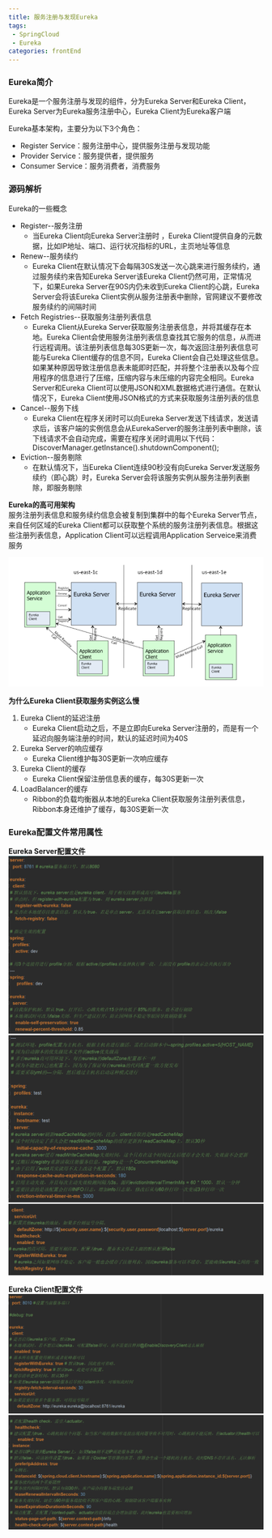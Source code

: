 ```yaml
---
title: 服务注册与发现Eureka
tags: 
 - SpringCloud
 - Eureka
categories: frontEnd
---
```


### Eureka简介
Eureka是一个服务注册与发现的组件，分为Eureka Server和Eureka Client，Eureka Server为Eureka服务注册中心，Eureka Client为Eureka客户端

Eureka基本架构，主要分为以下3个角色：
* Register Service：服务注册中心，提供服务注册与发现功能
* Provider Service：服务提供者，提供服务
* Consumer Service：服务消费者，消费服务

### 源码解析
Eureka的一些概念
* Register--服务注册
  * 当Eureka Client向Eureka Server注册时 ，Eureka Client提供自身的元数据，比如IP地址、端口、运行状况指标的URL，主页地址等信息
* Renew--服务续约
  * Eureka Client在默认情况下会每隔30S发送一次心跳来进行服务续约，通过服务续约来告知Eureka Server该Eureka Client仍然可用，正常情况下，如果Eureka Server在90S内仍未收到Eureka Client的心跳，Eureka Server会将该Eureka Client实例从服务注册表中删除，官网建议不要修改服务续约的间隔时间 
* Fetch Registries--获取服务注册列表信息
  * Eureka Client从Eureka Server获取服务注册表信息，并将其缓存在本地。Eureka Client会使用服务注册列表信息查找其它服务的信息，从而进行远程调用。该注册列表信息每30S更新一次，每次返回注册列表信息可能与Eureka Client缓存的信息不同，Eureka Client会自己处理这些信息。如果某种原因导致注册信息表未能即时匹配，并将整个注册表以及每个应用程序的信息进行了压缩，压缩内容与未压缩的内容完全相同。Eureka Server和Eureka Client可以使用JSON和XML数据格式进行通信。在默认情况下，Eureka Client使用JSON格式的方式来获取服务注册列表的信息 
* Cancel--服务下线
  * Eureka Client在程序关闭时可以向Eureka Server发送下线请求，发送请求后，该客户端的实例信息会从EurekaServer的服务注册列表中删除，该下线请求不会自动完成，需要在程序关闭时调用以下代码：DiscoverManager.getInstance().shutdownComponent();
* Eviction--服务剔除
  * 在默认情况下，当Eureka Client连续90秒没有向Eureka Server发送服务续约（即心跳）时，Eureka Server会将该服务实例从服务注册列表删除，即服务剔除 

**Eureka的高可用架构**  
服务注册列表信息和服务续约信息会被复制到集群中的每个Eureka Server节点，来自任何区域的Eureka Client都可以获取整个系统的服务注册列表信息。根据这些注册列表信息，Application Client可以远程调用Application Serveice来消费服务

![](../../.vuepress/public/img/201911111058.png)

**为什么Eureka Client获取服务实例这么慢**  
1. Eureka Client的延迟注册
   * Eureka Client启动之后，不是立即向Eureka Server注册的，而是有一个延迟向服务端注册的时间，默认的延迟时间为40S
2. Eureka Server的响应缓存
   * Eureka Client维护每30S更新一次响应缓存
3. Eureka Client的缓存
   * Eureka Client保留注册信息表的缓存，每30S更新一次
4. LoadBalancer的缓存
   * Ribbon的负载均衡器从本地的Eureka Client获取服务注册列表信息，Ribbon本身还维护了缓存，每30S更新一次

### Eureka配置文件常用属性
**Eureka Server配置文件**  
![](../../.vuepress/public/img/201911111602.png)  
![](../../.vuepress/public/img/201911111603.png)
![](../../.vuepress/public/img/201911111604.png)

**Eureka Client配置文件**  
![](../../.vuepress/public/img/201911111630.png)
![](../../.vuepress/public/img/201911111631.png)

